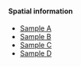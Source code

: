 #### Spatial information
- [Sample A](data/spatial_annot/SampleA_cluster_patho.annot_region.htm)
- [Sample B](data/spatial_annot/SampleB_cluster_patho.annot_region.htm)
- [Sample C](data/spatial_annot/SampleC_cluster_patho.annot_region.htm)
- [Sample D](data/spatial_annot/SampleD_cluster_patho.annot_region.htm)
<br> 
